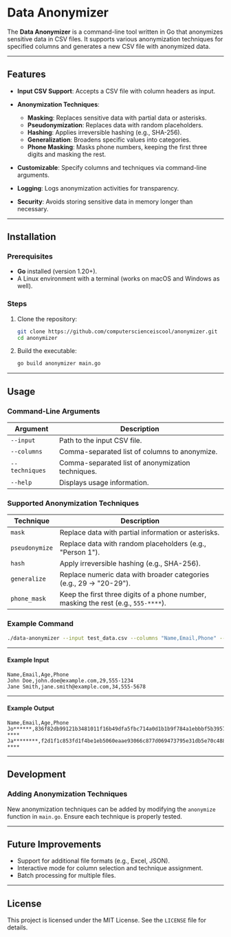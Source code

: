 
# Data Anonymizer

The **Data Anonymizer** is a command-line tool written in Go that anonymizes sensitive data in CSV files. It supports various anonymization techniques for specified columns and generates a new CSV file with anonymized data.

---

## Features

- **Input CSV Support**: Accepts a CSV file with column headers as input.
- **Anonymization Techniques**:
  - **Masking**: Replaces sensitive data with partial data or asterisks.
  - **Pseudonymization**: Replaces data with random placeholders.
  - **Hashing**: Applies irreversible hashing (e.g., SHA-256).
  - **Generalization**: Broadens specific values into categories.
  - **Phone Masking**: Masks phone numbers, keeping the first three digits and masking the rest.

- **Customizable**: Specify columns and techniques via command-line arguments.
- **Logging**: Logs anonymization activities for transparency.
- **Security**: Avoids storing sensitive data in memory longer than necessary.

---

## Installation

### Prerequisites
- **Go** installed (version 1.20+).
- A Linux environment with a terminal (works on macOS and Windows as well).

### Steps
1. Clone the repository:
   ```bash
   git clone https://github.com/computerscienceiscool/anonymizer.git
   cd anonymizer
   ```
2. Build the executable:
   ```bash
   go build anonymizer main.go
   ```

---

## Usage

### Command-Line Arguments
| Argument       | Description                                               |
|----------------|-----------------------------------------------------------|
| `--input`      | Path to the input CSV file.                               |
| `--columns`    | Comma-separated list of columns to anonymize.             |
| `--techniques` | Comma-separated list of anonymization techniques.         |
| `--help`       | Displays usage information.                               |

### Supported Anonymization Techniques

| Technique      | Description                                                                 |
|----------------|-----------------------------------------------------------------------------|
| `mask`         | Replace data with partial information or asterisks.                        |
| `pseudonymize` | Replace data with random placeholders (e.g., "Person 1").                  |
| `hash`         | Apply irreversible hashing (e.g., SHA-256).                                |
| `generalize`   | Replace numeric data with broader categories (e.g., 29 → "20-29").         |
| `phone_mask`   | Keep the first three digits of a phone number, masking the rest (e.g., `555-****`). |

### Example Command
```bash
./data-anonymizer --input test_data.csv --columns "Name,Email,Phone" --techniques "mask,hash,phone_mask"
```

---

#### Example Input
```csv
Name,Email,Age,Phone
John Doe,john.doe@example.com,29,555-1234
Jane Smith,jane.smith@example.com,34,555-5678
```

---

#### Example Output
```csv
Name,Email,Age,Phone
Jo******,836f82db99121b3481011f16b49dfa5fbc714a0d1b1b9f784a1ebbbf5b39577f,29,555-****
Ja********,f2d1f1c853fd1f4be1eb5060eaae93066c877d069473795e31db5e70c4880859,34,555-****
```

---

## Development

### Adding Anonymization Techniques
New anonymization techniques can be added by modifying the `anonymize` function in `main.go`. Ensure each technique is properly tested.

---

## Future Improvements
- Support for additional file formats (e.g., Excel, JSON).
- Interactive mode for column selection and technique assignment.
- Batch processing for multiple files.

---

## License
This project is licensed under the MIT License. See the `LICENSE` file for details.

